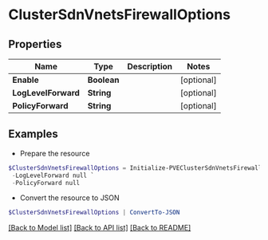 # ClusterSdnVnetsFirewallOptions
## Properties

Name | Type | Description | Notes
------------ | ------------- | ------------- | -------------
**Enable** | **Boolean** |  | [optional] 
**LogLevelForward** | **String** |  | [optional] 
**PolicyForward** | **String** |  | [optional] 

## Examples

- Prepare the resource
```powershell
$ClusterSdnVnetsFirewallOptions = Initialize-PVEClusterSdnVnetsFirewallOptions  -Enable null `
 -LogLevelForward null `
 -PolicyForward null
```

- Convert the resource to JSON
```powershell
$ClusterSdnVnetsFirewallOptions | ConvertTo-JSON
```

[[Back to Model list]](../README.md#documentation-for-models) [[Back to API list]](../README.md#documentation-for-api-endpoints) [[Back to README]](../README.md)

